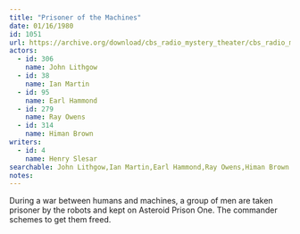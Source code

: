 ```yaml
---
title: "Prisoner of the Machines"
date: 01/16/1980
id: 1051
url: https://archive.org/download/cbs_radio_mystery_theater/cbs_radio_mystery_theater-1051-1100.zip/cbs_radio_mystery_theater-1051-1100%2Fcbsrmt_1051_prisoner_of_the_machines.mp3
actors:  
  - id: 306
    name: John Lithgow  
  - id: 38
    name: Ian Martin  
  - id: 95
    name: Earl Hammond  
  - id: 279
    name: Ray Owens  
  - id: 314
    name: Himan Brown
writers:  
  - id: 4
    name: Henry Slesar
searchable: John Lithgow,Ian Martin,Earl Hammond,Ray Owens,Himan Brown Henry Slesar
notes:  
---
```

During a war between humans and machines, a group of men are taken prisoner by the robots and kept on Asteroid Prison One. The commander schemes to get them freed.